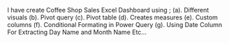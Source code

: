 I have create Coffee Shop Sales Excel Dashboard using ;
(a). Different visuals
(b). Pivot query
(c). Pivot table
(d). Creates measures
(e). Custom columns
(f). Conditional Formating in Power Query
(g). Using Date Column For Extracting Day Name and Month Name
Etc...

